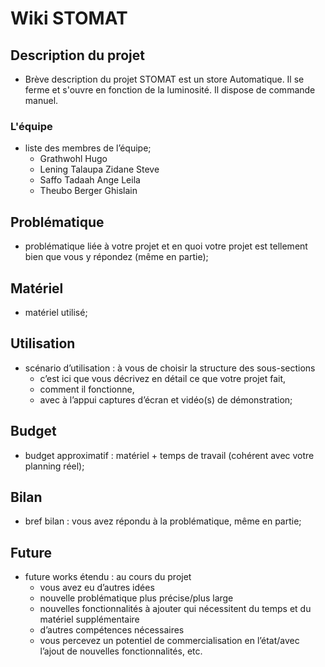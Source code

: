 # Wiki STOMAT

## Description du projet
- Brève description du projet
STOMAT est un store Automatique. Il se ferme et s'ouvre en fonction de la luminosité. Il dispose de commande manuel.

### L'équipe
- liste des membres de l’équipe;
    - Grathwohl Hugo
    - Lening Talaupa Zidane Steve
    - Saffo Tadaah Ange Leila
    - Theubo Berger Ghislain

## Problématique
- problématique liée à votre projet et en quoi votre projet est tellement bien que vous y répondez (même en partie);

## Matériel
- matériel utilisé;

## Utilisation
- scénario d’utilisation : à vous de choisir la structure des sous-sections
    - c’est ici que vous décrivez en détail ce que votre projet fait, 
    - comment il fonctionne, 
    - avec à l’appui captures d’écran et vidéo(s) de démonstration; 

## Budget
- budget approximatif : matériel + temps de travail (cohérent avec votre planning réel);

## Bilan
- bref bilan : vous avez répondu à la problématique, même en partie;

## Future
- future works étendu : au cours du projet
    - vous avez eu d’autres idées
    - nouvelle problématique plus précise/plus large
    - nouvelles fonctionnalités à ajouter qui nécessitent du temps et du matériel supplémentaire
    - d’autres compétences nécessaires
    - vous percevez un potentiel de commercialisation en l’état/avec l’ajout de nouvelles fonctionnalités, etc.